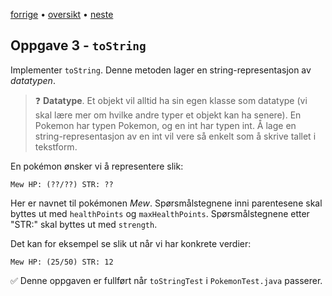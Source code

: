 [forrige](./02-getter_og_hjelpemetoder.md)  &bullet; [oversikt](../README.md#steg-for-steg) &bullet; [neste](./04-damage.md)

## Oppgave 3 - `toString`

Implementer `toString`. Denne metoden lager en string-representasjon av *datatypen*.

> :question: **Datatype**. Et objekt vil alltid ha sin egen klasse som datatype (vi skal lære mer om hvilke andre typer et objekt kan ha senere). En Pokemon har typen Pokemon, og en int har typen int. Å lage en string-representasjon av en int vil vere så enkelt som å skrive tallet i tekstform.

En pokémon ønsker vi å representere slik:
```
Mew HP: (??/??) STR: ??
```
Her er navnet til pokémonen *Mew*. Spørsmålstegnene inni parentesene skal byttes ut med `healthPoints` og `maxHealthPoints`. Spørsmålstegnene etter "STR:" skal byttes ut med `strength`.

Det kan for eksempel se slik ut når vi har konkrete verdier:

```
Mew HP: (25/50) STR: 12
```

✅ Denne oppgaven er fullført når `toStringTest` i `PokemonTest.java` passerer.
